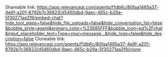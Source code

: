 Shareable link: https://app.relevanceai.com/agents/f1db6c/80faa1465a37-4e6f-a201-8792b7c36823/d5460dbd-9aec-465c-b29a-5f30271aa2f9/embed-chat?hide_tool_steps=false&hide_file_uploads=false&hide_conversation_list=false&bubble_style=agent&primary_color=%23685FFF&bubble_icon=pd%2Fchat&input_placeholder_text=Type+your+message...&hide_logo=false&hide_description=false
Cloneable link: https://app.relevanceai.com/agents/f1db6c/80faa1465a37-4e6f-a201-8792b7c36823/d5460dbd-9aec-465c-b29a-5f30271aa2f9/clone
